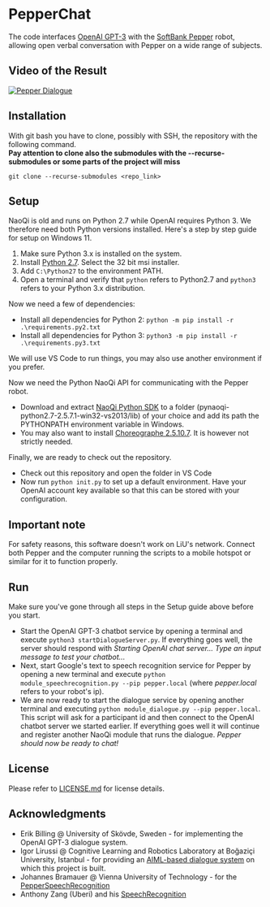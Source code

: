 # PepperChat

The code interfaces [OpenAI GPT-3](https://openai.com/) with the [SoftBank Pepper](https://www.softbankrobotics.com/emea/en) robot, allowing open verbal conversation with Pepper on a wide range of subjects.

## Video of the Result
[![Pepper Dialogue](img/Pepper-prompt.png)](https://youtu.be/zip90jyv1i4)

## Installation
With git bash you have to clone, possibly with SSH, the repository with the following command. <br>
**Pay attention to clone also the submodules with the --recurse-submodules or some parts of the project will miss**
```
git clone --recurse-submodules <repo_link>
```

## Setup

NaoQi is old and runs on Python 2.7 while OpenAI requires Python 3. We therefore need both Python versions installed. Here's a step by step guide for setup on Windows 11.

1. Make sure Python 3.x is installed on the system. 
1. Install [Python 2.7](https://www.python.org/downloads/release/python-2718/). Select the 32 bit msi installer.
1. Add ```C:\Python27``` to the environment PATH.
1. Open a terminal and verify that ```python``` refers to Python2.7 and ```python3``` refers to your Python 3.x distribution. 

Now we need a few of dependencies:

* Install all dependencies for Python 2: ```python -m pip install -r .\requirements.py2.txt```
* Install all dependencies for Python 3: ```python3 -m pip install -r .\requirements.py3.txt```

We will use VS Code to run things, you may also use another environment if you prefer. 

Now we need the Python NaoQi API for communicating with the Pepper robot. 

* Download and extract [NaoQi Python SDK](https://www.softbankrobotics.com/emea/en/support/pepper-naoqi-2-9/downloads-softwares/former-versions?os=45&category=108) to a folder (pynaoqi-python2.7-2.5.7.1-win32-vs2013/lib) of your choice and add its path the PYTHONPATH environment variable in Windows. 
* You may also want to install [Choreographe 2.5.10.7](https://www.softbankrobotics.com/emea/en/support/pepper-naoqi-2-9/downloads-softwares/former-versions?os=45&category=108). It is however not strictly needed. 

Finally, we are ready to check out the repository. 

* Check out this repository and open the folder in VS Code
* Now run ```python init.py``` to set up a default environment. Have your OpenAI account key available so that this can be stored with your configuration. 

## Important note
For safety reasons, this software doesn't work on LiU's network. Connect both Pepper and the computer running the scripts to a mobile hotspot or similar for it to function properly.


## Run
Make sure you've gone through all steps in the Setup guide above before you start. 

* Start the OpenAI GPT-3 chatbot service by opening a terminal and execute ```python3 startDialogueServer.py```. If everything goes well, the server should respond with _Starting OpenAI chat server...
Type an input message to test your chatbot..._
* Next, start Google's text to speech recognition service for Pepper by opening a new terminal and execute ```python module_speechrecognition.py --pip pepper.local``` (where _pepper.local_ refers to your robot's ip).
* We are now ready to start the dialogue service by opening another terminal and executing ```python module_dialogue.py --pip pepper.local```. This script will ask for a participant id and then connect to the OpenAI chatbot server we started earlier. If everything goes well it will continue and register another NaoQi module that runs the dialogue. _Pepper should now be ready to chat!_

## License

Please refer to [LICENSE.md](LICENSE.md) for license details.

## Acknowledgments
* Erik Billing @ University of Skövde, Sweden - for implementing the OpenAI GPT-3 dialogue system. 
* Igor Lirussi @ Cognitive Learning and Robotics Laboratory at Boğaziçi University, Istanbul - for providing an [AIML-based dialogue system](https://github.com/igor-lirussi/Dialogue-Pepper-Robot) on which this project is built. 
* Johannes Bramauer @ Vienna University of Technology - for the [PepperSpeechRecognition](https://github.com/JBramauer/pepperspeechrecognition)
* Anthony Zang (Uberi) and his [SpeechRecognition](https://github.com/Uberi/speech_recognition)
